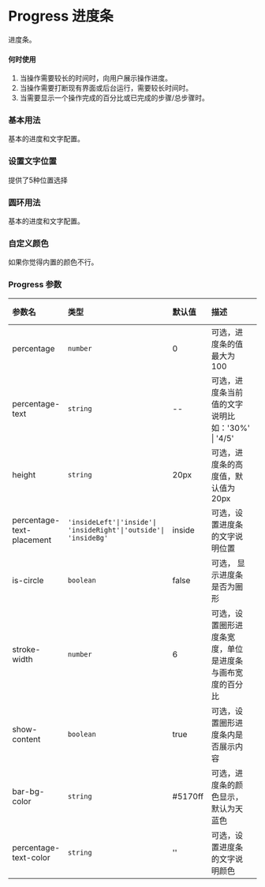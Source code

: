 # Progress 进度条

进度条。

#### 何时使用

1. 当操作需要较长的时间时，向用户展示操作进度。
2. 当操作需要打断现有界面或后台运行，需要较长时间时。
3. 当需要显示一个操作完成的百分比或已完成的步骤/总步骤时。

### 基本用法

基本的进度和文字配置。

<preview path="../demos/progress/progress-1.vue" title="基本的进度和文字配置" description=" "></preview>

### 设置文字位置

提供了5种位置选择

<preview path="../demos/progress/progress-2.vue" title="提供了5种位置选择" description=" "></preview>

### 圆环用法

基本的进度和文字配置。

<preview path="../demos/progress/progress-3.vue" title="基本的进度和文字配置" description=" "></preview>



### 自定义颜色

如果你觉得内置的颜色不行。

<preview path="../demos/progress/progress-4.vue" title="基本的进度和文字配置" description=" "></preview>


### Progress 参数

| 参数名          | 类型      | 默认值  | 描述                                                     | 跳转 Demo             |
| :-------------- | :-------- | :------ | :------------------------------------------------------- | :-------------------- |
| percentage      | `number`  | 0       | 可选，进度条的值最大为 100                               | [基本用法](#基本用法) |
| percentage-text | `string`  | --      | 可选，进度条当前值的文字说明比如：'30%' \| '4/5'         | [基本用法](#基本用法) |
| height          | `string`  | 20px    | 可选，进度条的高度值，默认值为 20px                      | [基本用法](#基本用法) |
| percentage-text-placement  | `'insideLeft'\|'inside'\|`<br/> `'insideRight'\|'outside'\|`<br/>`'insideBg'`  | inside   | 可选，设置进度条的文字说明位置                    | [设置文字位置](#设置文字位置) |
| is-circle       | `boolean` | false   | 可选， 显示进度条是否为圈形                              | [圆环用法](#圆环用法) |
| stroke-width    | `number`  | 6       | 可选，设置圈形进度条宽度，单位是进度条与画布宽度的百分比 | [圆环用法](#圆环用法) |
| show-content    | `boolean` | true    | 可选，设置圈形进度条内是否展示内容                       | [圆环用法](#圆环用法) |
| bar-bg-color    | `string`  | #5170ff | 可选，进度条的颜色显示，默认为天蓝色                     | [自定义颜色](#自定义颜色) |
| percentage-text-color          | `string`  | ''    | 可选，设置进度条的文字说明颜色                     | [自定义颜色](#自定义颜色) |
